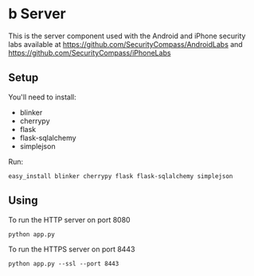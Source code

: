 b Server
==========

This is the server component used with the Android and iPhone security labs available at https://github.com/SecurityCompass/AndroidLabs and https://github.com/SecurityCompass/iPhoneLabs

Setup
-----

You'll need to install:

* blinker 
* cherrypy
* flask
* flask-sqlalchemy
* simplejson

Run:

    easy_install blinker cherrypy flask flask-sqlalchemy simplejson

Using
-----

To run the HTTP server on port 8080

    python app.py 

To run the HTTPS server on port 8443

    python app.py --ssl --port 8443
